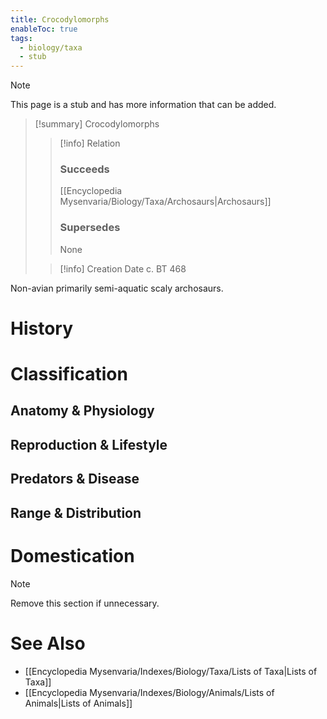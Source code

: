 ```yaml
---
title: Crocodylomorphs
enableToc: true
tags:
  - biology/taxa
  - stub
---
```


> [!note]
> This page is a stub and has more information that can be added.

> [!summary] Crocodylomorphs
> > [!info] Relation
> > ### Succeeds
> > [[Encyclopedia Mysenvaria/Biology/Taxa/Archosaurs|Archosaurs]]
> > ### Supersedes
> > None
>
> > [!info] Creation Date
> > c. BT 468

Non-avian primarily semi-aquatic scaly archosaurs.
# History

# Classification
## Anatomy & Physiology

## Reproduction & Lifestyle

## Predators & Disease

## Range & Distribution

# Domestication

> [!note]
> Remove this section if unnecessary.
# See Also
- [[Encyclopedia Mysenvaria/Indexes/Biology/Taxa/Lists of Taxa|Lists of Taxa]]
- [[Encyclopedia Mysenvaria/Indexes/Biology/Animals/Lists of Animals|Lists of Animals]]